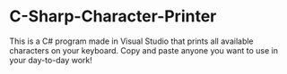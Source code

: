 # C-Sharp-Character-Printer
This is a C# program made in Visual Studio that prints all available characters on your keyboard. Copy and paste anyone you want to use in your day-to-day work!
